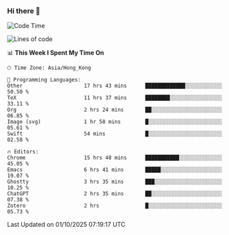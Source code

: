 ### Hi there 👋

<!--
**nicehiro/nicehiro** is a ✨ _special_ ✨ repository because its `README.md` (this file) appears on your GitHub profile.

Here are some ideas to get you started:

- 🔭 I’m currently working on ...
- 🌱 I’m currently learning ...
- 👯 I’m looking to collaborate on ...
- 🤔 I’m looking for help with ...
- 💬 Ask me about ...
- 📫 How to reach me: ...
- 😄 Pronouns: ...
- ⚡ Fun fact: ...
-->

<!--START_SECTION:waka-->
![Code Time](http://img.shields.io/badge/Code%20Time-1%2C115%20hrs%204%20mins-blue)

![Lines of code](https://img.shields.io/badge/From%20Hello%20World%20I%27ve%20Written-1.9%20million%20lines%20of%20code-blue)

📊 **This Week I Spent My Time On** 

```text
🕑︎ Time Zone: Asia/Hong_Kong

💬 Programming Languages: 
Other                    17 hrs 43 mins      █████████████░░░░░░░░░░░░   50.50 % 
TeX                      11 hrs 37 mins      ████████░░░░░░░░░░░░░░░░░   33.11 % 
Org                      2 hrs 24 mins       ██░░░░░░░░░░░░░░░░░░░░░░░   06.85 % 
Image (svg)              1 hr 58 mins        █░░░░░░░░░░░░░░░░░░░░░░░░   05.61 % 
Swift                    54 mins             █░░░░░░░░░░░░░░░░░░░░░░░░   02.58 % 

🔥 Editors: 
Chrome                   15 hrs 48 mins      ███████████░░░░░░░░░░░░░░   45.05 % 
Emacs                    6 hrs 41 mins       █████░░░░░░░░░░░░░░░░░░░░   19.07 % 
Ghostty                  3 hrs 35 mins       ███░░░░░░░░░░░░░░░░░░░░░░   10.25 % 
ChatGPT                  2 hrs 35 mins       ██░░░░░░░░░░░░░░░░░░░░░░░   07.38 % 
Zotero                   2 hrs               █░░░░░░░░░░░░░░░░░░░░░░░░   05.73 % 
```


 Last Updated on 01/10/2025 07:19:17 UTC
<!--END_SECTION:waka-->
